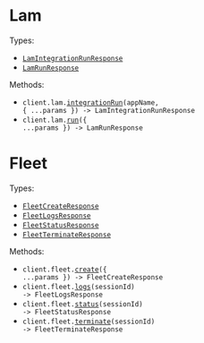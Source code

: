 # Lam

Types:

- <code><a href="./src/resources/lam.ts">LamIntegrationRunResponse</a></code>
- <code><a href="./src/resources/lam.ts">LamRunResponse</a></code>

Methods:

- <code title="post /lam/{app_name}/run">client.lam.<a href="./src/resources/lam.ts">integrationRun</a>(appName, { ...params }) -> LamIntegrationRunResponse</code>
- <code title="post /lam/run">client.lam.<a href="./src/resources/lam.ts">run</a>({ ...params }) -> LamRunResponse</code>

# Fleet

Types:

- <code><a href="./src/resources/fleet.ts">FleetCreateResponse</a></code>
- <code><a href="./src/resources/fleet.ts">FleetLogsResponse</a></code>
- <code><a href="./src/resources/fleet.ts">FleetStatusResponse</a></code>
- <code><a href="./src/resources/fleet.ts">FleetTerminateResponse</a></code>

Methods:

- <code title="post /sessions/create">client.fleet.<a href="./src/resources/fleet.ts">create</a>({ ...params }) -> FleetCreateResponse</code>
- <code title="get /sessions/{session_id}/logs">client.fleet.<a href="./src/resources/fleet.ts">logs</a>(sessionId) -> FleetLogsResponse</code>
- <code title="get /sessions/{session_id}/status">client.fleet.<a href="./src/resources/fleet.ts">status</a>(sessionId) -> FleetStatusResponse</code>
- <code title="delete /sessions/{session_id}/terminate">client.fleet.<a href="./src/resources/fleet.ts">terminate</a>(sessionId) -> FleetTerminateResponse</code>
